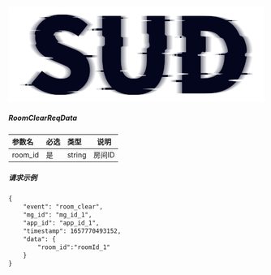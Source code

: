 #

![SUD](../../../Resource/logo.png)

##### RoomClearReqData

|参数名|必选|类型|说明|
|:----    |:---|:----- |-----   |
|room_id|是  |string |房间ID |

##### 请求示例
```
{
    "event": "room_clear",
	"mg_id": "mg_id_1",
	"app_id": "app_id_1",
    "timestamp": 1657770493152,
	"data": {
		"room_id":"roomId_1"
	}
}
```